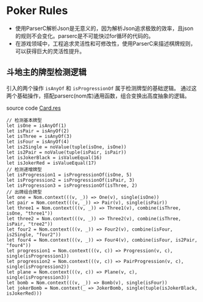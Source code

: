 # Poker Rules

* 使用ParserC解析Json是无意义的，因为解析Json追求极致的效率，且json的规则不会变化。parserc是不可能快过for循环的代码的。
* 在游戏领域中，工程追求灵活性和可修改性，使用ParserC来描述棋牌规则，可以获得巨大的灵活性提升。

## 斗地主的牌型检测逻辑

引入的两个操作 `isAnyOf` 和 `isProgressionOf` 属于检测牌型的基础逻辑。
通过这两个基础操作，搭配parserc(nom库)通用函数，组合变换出高度抽象的逻辑。

source code [Card.res](./src/Card.res)

```rescript
// 检测基本牌型
let isOne = isAnyOf(1)
let isPair = isAnyOf(2)
let isThree = isAnyOf(3)
let isFour = isAnyOf(4)
let is2Single = noValue(tuple(isOne, isOne))
let is2Pair = noValue(tuple(isPair, isPair))
let isJokerBlack = isValueEqual(16)
let isJokerRed = isValueEqual(17)
// 检测递增牌型
let isProgression1 = isProgressionOf(isOne, 5)
let isProgression2 = isProgressionOf(isPair, 3)
let isProgression3 = isProgressionOf(isThree, 2)
// 出牌组合牌型
let one = Nom.context(((v, _)) => One(v), single(isOne))
let pair = Nom.context(((v, _)) => Pair(v), single(isPair))
let three1 = Nom.context(((v, _)) => Three1(v), combine(isThree, isOne, "three1"))
let three2 = Nom.context(((v, _)) => Three2(v), combine(isThree, isPair, "tree2"))
let four2 = Nom.context(((v, _)) => Four2(v), combine(isFour, is2Single, "four2"))
let four4 = Nom.context(((v, _)) => Four4(v), combine(isFour, is2Pair, "four4"))
let progression1 = Nom.context(((v, c)) => Progression(v, c), single(isProgression1))
let progression2 = Nom.context(((v, c)) => PairProgression(v, c), single(isProgression2))
let plane = Nom.context(((v, c)) => Plane(v, c), single(isProgression3))
let bomb = Nom.context(((v, _)) => Bomb(v), single(isFour))
let jokerBomb = Nom.context(_ => JokerBomb, single(tuple(isJokerBlack, isJokerRed)))
```